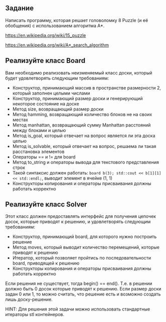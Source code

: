## Задание

Написать программу, которая решает головоломку 8 Puzzle (и её обобщения) с использованием алгоритма A*.

https://en.wikipedia.org/wiki/15_puzzle

https://en.wikipedia.org/wiki/A*_search_algorithm

## Реализуйте класс Board

Вам необходимо реализовать неизменяемый класс доски, который будет удовлетворять следующим требованиям:

* Конструктор, принимающий массив в пространстве размерности 2, который заполнен целыми числами
* Конструктор, принимающий размер доски и генерирующий некоторое состояние на доске
* Метод size, возвращающий размер доски
* Метод hamming, возвращающий количество блоков не на своих местах
* Метод manhattan, возвращающий сумму Manhattan расстояний между блоками и целью
* Метод is_goal, который отвечает на вопрос является ли эта доска целью
* Метод is_solvable, который отвечает на вопрос, решаема ли такая расстановка элементов
* Операторы == и != для board
* Метод to_string и операторы вывода для текстового представления строк
* Такой синтаксис должен работать: `board b(3); std::cout << b[1][1] << std::endl;`, выводит элемент в ячейке (1, 1)
* Конструкторы копирования и операторы присваивания должны работать корректно

## Реализуйте класс Solver

Этот класс должен предоставлять интерфейс для получения цепочек досок, которые приводят к решению, и удовлетворять
следующим требованиям:

* Конструктор, принимающий board, для которого нужно построить решение
* Метод moves, который выводит количество перемещений, которые приводят к решению
* Итератор, который позволяет пройтись по последовательности board, приводящей к решению
* Конструкторы копирования и операторы присваивания должны работать корректно

Если решения не существует, тогда begin() == end(). Т.е. в решении должно быть 0 досок которые приводят к решению. Если
размер доски задан 0 или 1, то можно считать, что решение есть и возможно создать лишь доску-решение.

HINT: Для решения этой задачи можно использовать стандартные итераторы stl контейнеров.
